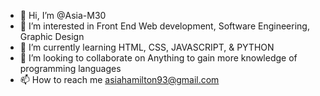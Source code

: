 - 👋 Hi, I’m @Asia-M30
- 👀 I’m interested in Front End Web development, Software Engineering, Graphic Design  
- 🌱 I’m currently learning HTML, CSS, JAVASCRIPT, & PYTHON
- 💞️ I’m looking to collaborate on Anything to gain more knowledge of programming languages 
- 📫 How to reach me asiahamilton93@gmail.com

<!---
Asia-M30/Asia-M30 is a ✨ special ✨ repository because its `README.md` (this file) appears on your GitHub profile.
You can click the Preview link to take a look at your changes.
--->
